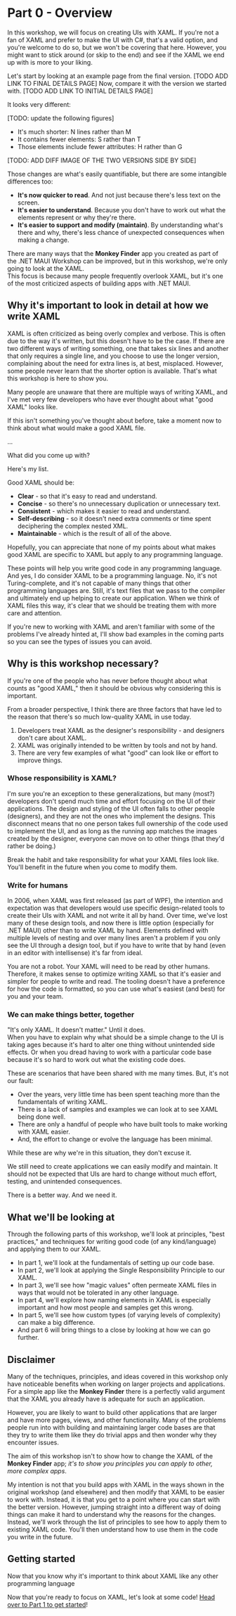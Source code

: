 # Part 0 - Overview

In this workshop, we will focus on creating UIs with XAML. If you're not a fan of XAML and prefer to make the UI with C#, that's a valid option, and you're welcome to do so, but we won't be covering that here.  However, you might want to stick around (or skip to the end) and see if the XAML we end up with is more to your liking.

Let's start by looking at an example page from the final version. [TODO ADD LINK TO FINAL DETAILS PAGE]
Now, compare it with the version we started with.  [TODO ADD LINK TO INITIAL DETAILS PAGE]

It looks very different:

[TODO: update the following figures]
- It's much shorter: N lines rather than M
- It contains fewer elements: S rather than T
- Those elements include fewer attributes: H rather than G

[TODO: ADD DIFF IMAGE OF THE TWO VERSIONS SIDE BY SIDE]

Those changes are what's easily quantifiable, but there are some intangible differences too:

- **It's now quicker to read**. And not just because there's less text on the screen.
- **It's easier to understand**. Because you don't have to work out what the elements represent or why they're there.
- **It's easier to support and modify (maintain)**. By understanding what's there and why, there's less chance of unexpected consequences when making a change.

There are many ways that the **Monkey Finder** app you created as part of the .NET MAUI Workshop can be improved, but in this workshop, we're only going to look at the XAML.  
This focus is because many people frequently overlook XAML, but it's one of the most criticized aspects of building apps with .NET MAUI.

## Why it's important to look in detail at how we write XAML

XAML is often criticized as being overly complex and verbose. This is often due to the way it's written, but this doesn't have to be the case. If there are two different ways of writing something, one that takes six lines and another that only requires a single line, and you choose to use the longer version, complaining about the need for extra lines is, at best, misplaced. However, some people never learn that the shorter option is available. That's what this workshop is here to show you.

Many people are unaware that there are multiple ways of writing XAML, and I've met very few developers who have ever thought about what "good XAML" looks like.

If this isn't something you've thought about before, take a moment now to think about what would make a good XAML file.

...

What did you come up with?

Here's my list.

Good XAML should be:

- **Clear** - so that it's easy to read and understand.
- **Concise** - so there's no unnecessary duplication or unnecessary text.
- **Consistent** - which makes it easier to read and understand.
- **Self-describing** - so it doesn't need extra comments or time spent deciphering the complex nested XML.
- **Maintainable** - which is the result of all of the above.

Hopefully, you can appreciate that none of my points about what makes good XAML are specific to XAML but apply to any programming language.

These points will help you write good code in any programming language. And yes, I do consider XAML to be a programming language. No, it's not Turing-complete, and it's not capable of many things that other programming languages are. Still, it's text files that we pass to the compiler and ultimately end up helping to create our application. When we think of XAML files this way, it's clear that we should be treating them with more care and attention.

If you're new to working with XAML and aren't familiar with some of the problems I've already hinted at, I'll show bad examples in the coming parts so you can see the types of issues you can avoid.

## Why is this workshop necessary?

If you're one of the people who has never before thought about what counts as "good XAML," then it should be obvious why considering this is important.

From a broader perspective, I think there are three factors that have led to the reason that there's so much low-quality XAML in use today.

1. Developers treat XAML as the designer's responsibility - and designers don't care about XAML.
2. XAML was originally intended to be written by tools and not by hand.
3. There are very few examples of what "good" can look like or effort to improve things.

### Whose responsibility is XAML?

I'm sure you're an exception to these generalizations, but many (most?) developers don't spend much time and effort focusing on the UI of their applications. The design and styling of the UI often falls to other people (designers), and they are not the ones who implement the designs. This disconnect means that no one person takes full ownership of the code used to implement the UI, and as long as the running app matches the images created by the designer, everyone can move on to other things (that they'd rather be doing.)

Break the habit and take responsibility for what your XAML files look like. You'll benefit in the future when you come to modify them.

### Write for humans

In 2006, when XAML was first released (as part of WPF), the intention and expectation was that developers would use specific design-related tools to create their UIs with XAML and not write it all by hand. Over time, we've lost many of these design tools, and now there is little option (especially for .NET MAUI) other than to write XAML by hand. Elements defined with multiple levels of nesting and over many lines aren't a problem if you only see the UI through a design tool, but if you have to write that by hand (even in an editor with intellisense) it's far from ideal.

You are not a robot. Your XAML will need to be read by other humans. Therefore, it makes sense to optimize writing XAML so that it's easier and simpler for people to write and read. The tooling doesn't have a preference for how the code is formatted, so you can use what's easiest (and best) for you and your team.

### We can make things better, together

"It's only XAML. It doesn't matter." Until it does.  
When you have to explain why what should be a simple change to the UI is taking ages because it's hard to alter one thing without unintended side effects. Or when you dread having to work with a particular code base because it's so hard to work out what the existing code does.

These are scenarios that have been shared with me many times. But, it's not our fault:

- Over the years, very little time has been spent teaching more than the fundamentals of writing XAML.
- There is a lack of samples and examples we can look at to see XAML being done well.
- There are only a handful of people who have built tools to make working with XAML easier.
- And, the effort to change or evolve the language has been minimal.

While these are why we're in this situation, they don't excuse it.

We still need to create applications we can easily modify and maintain. It should not be expected that UIs are hard to change without much effort, testing, and unintended consequences.

There is a better way. And we need it.

## What we'll be looking at

Through the following parts of this workshop, we'll look at principles, "best practices," and techniques for writing good code (of any kind/language) and applying them to our XAML.

- In part 1, we'll look at the fundamentals of setting up our code base.
- In part 2, we'll look at applying the Single Responsibility Principle to our XAML.
- In part 3, we'll see how "magic values" often permeate XAML files in ways that would not be tolerated in any other language.
- In part 4, we'll explore how naming elements in XAML is especially important and how most people and samples get this wrong.
- In part 5, we'll see how custom types (of varying levels of complexity) can make a big difference.
- And part 6 will bring things to a close by looking at how we can go further.

## Disclaimer

Many of the techniques, principles, and ideas covered in this workshop only have noticeable benefits when working on larger projects and applications. For a simple app like the **Monkey Finder** there is a perfectly valid argument that the XAML you already have is adequate for such an application.

However, you are likely to want to build other applications that are larger and have more pages, views, and other functionality. Many of the problems people run into with building and maintaining larger code bases are that they try to write them like they do trivial apps and then wonder why they encounter issues.

The aim of this workshop isn't to show how to change the XAML of the **Monkey Finder** app; _it's to show you principles you can apply to other, more complex apps_.

My intention is not that you build apps with XAML in the ways shown in the original workshop (and elsewhere) and then modify that XAML to be easier to work with. Instead, it is that you get to a point where you can start with the better version. However, jumping straight into a different way of doing things can make it hard to understand why the reasons for the changes. Instead, we'll work through the list of principles to see how to apply them to existing XAML code. You'll then understand how to use them in the code you write in the future.

## Getting started

Now that you know why it's important to think about XAML like any other programming language

Now that you're ready to focus on XAML, let's look at some code! [Head over to Part 1 to get started](../Part%201%20-%20Fundamentals/README.md)!
